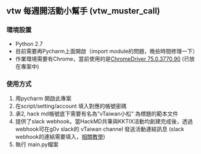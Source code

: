 vtw 每週開活動小幫手 (vtw_muster_call)
---
### 環境設置
* Python 2.7
* 目前需要再Pycharm上面開啟（import module的問題，晚些時間修理一下）
* 作業環境需要有Chrome，當前使用的是[ChromeDriver 75.0.3770.90](http://chromedriver.chromium.org/downloads) (已放在專案中)

### 使用方式
1. 用pycharm 開啟此專案
2. 在script/setting/account 填入對應的帳號密碼
3. 承2, hack md帳號底下需要有名為"vTaiwan小松" 為標題的範本文件
4. 提供了slack webhook。當HackMD共筆與KKTIX活動均創建完成後，透過webhook可在g0v slack的 vTaiwan channel 發送活動連結訊息 (slack webhook的連結需要填入，[相關教學](https://api.slack.com/incoming-webhooks))
5. 執行 main.py檔案

